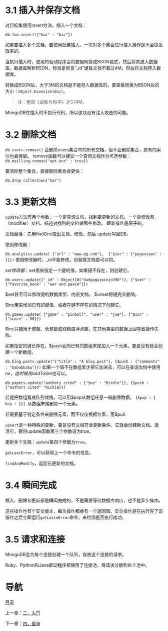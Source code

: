 # 3.1 插入并保存文档

对目标集使用insert方法，插入一个文档：

` db.foo.insert({"bar" : "baz"}) `

如果要插入多个文档，要使用批量插入。一次对多个集合进行插入操作是不会提高效率的。

当执行插入时，使用的驱动程序会将数据转换成BSON格式，然后将其送入数据库。数据库解析BSON，检验是否含“_id"键且文档不超过4M。然后将文档存入数据库。

转换成BSON后，大于3M的文档是不能存入数据库的。要查看转换为BSON后的大小：`Object.bsonsize(doc)`。

> 注：整部《战胜与和平》才3.14M。

MongoDB在插入时不执行代码，所以这块没有注入攻击的可能。

# 3.2 删除文档

`db.users.remove()` 会删除users集合中的所有文档，但不会删除集合，原有的索引也会保留。
remove函数可以接受一个查询文档作为可选参数： `db.mailling.remove("opt-out" : true})`

要清除整个集合，直接删除集合会更快：  

`db.drop_collection("bar")`

# 3.3 更新文档

`update`方法有两个参数，一个是查询文档，找到要更新的文档，一个是修改器（modifier）文档，描述对找到的文档做哪些修改。
跟新操作是原子的。

文档替换：先用findOne取出文档，修改，然后 update写回DB。

使用修改器： 

`db.analytics.update( {"url" : "www.qq.com"},  {"$inc" : {"pageviews" : 1}})`
使用修改器时，_id不能修改，但替换文档是可以的。

$set修改器：$set用来指定一个键的值，如果键不存在，则创建它。 

`db.users.update({"_id" : ObjectId("dadgagajoiojo390")}, {"$set" : {"favorite_book" : "war and peace"}})`

$set甚至可以修改键的数据类型、内嵌文档。 $unset将键完全删除。

$inc用来增加已有的键值，或者在键不存在的情况下创建它。  

`db.games.update( {"game" : "pinball", "user" : "joe"}, {"$inc" : {"score" : 50}})`

$inc只能用于整数、长整数或双精度浮点数，在其他类型的数据上回导致操作失败。

如果指定的键已存在，$push会向已有的数组末尾加入一个元素，要是没有就会创建一个新数组。  

`db.blog.posts.update("{"title" : "A blog post"}, {$push : {"comments" : "bababbaba"}})`
如果一个值不在数组里才把它加进去，可以在查询文档中使用$ne，这时候用$addToSet也可以。  

`db.papers.update("authors cited" : {"$ne" : "Richle"}}, {$push : {"authors cited" "Richie}})`

若是把数组看成队列或栈，可以用$pop从数组任意一端删除数据。 `{$pop : { key : 1}} `从数组末尾删除一个元素。

若需要基于特定条件来删除元素，而不仅仅根据位置，用$pull.

`upsert`是一种特殊的更新。要是没有文档符合更新条件，它就会创建新文档。激活它，要将update函数第三个参数设为true。

更新多个文档：`update`第四个参数为`true`。

`getLastError`，可以获得上一个命令的信息。

`findAndModify`，返回已更新的文档。

# 3.4 瞬间完成

插入、删除和更新都是瞬间完成的，不是需要等待数据库响应，也不是异步操作。

这些操作也有个安全版本，每次操作都会有一个返回值。安全操作是在执行完了该操作之后立即运行`getLasteError`命令，来检测是否执行成功。

# 3.5 请求和连接

MongoDB会为每个连接创建一个队列，存放这个连接的请求。

Ruby、Python和Java驱动程序都使用了连接池，将请求分散到各个池中。

# 导航

[目录](README.md)

上一章：[二，入门](二，入门.md)

下一章：[四，查询](四，查询.md)
